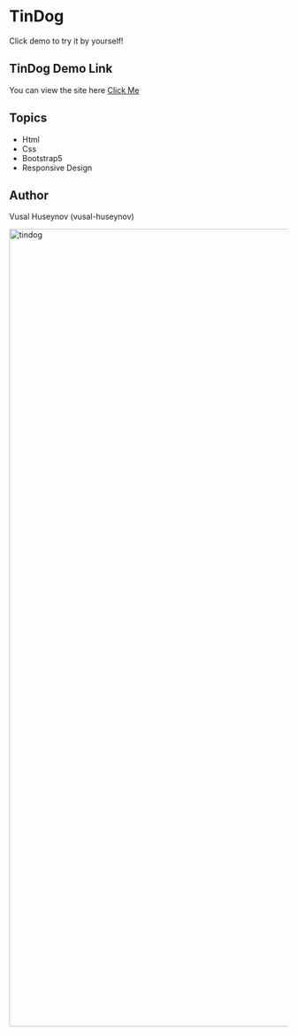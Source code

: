 # TinDog

Click demo to try it by yourself!

## TinDog Demo Link

You can view the site here
[Click Me](https://vusal-huseynov.github.io/TinDog/)

## Topics

- Html
- Css
- Bootstrap5
- Responsive Design

## Author

Vusal Huseynov (vusal-huseynov)

<img width="1440" alt="tindog" src="https://user-images.githubusercontent.com/89952588/161783253-77e2224f-7a90-47c7-9e65-5819274e2099.png">

